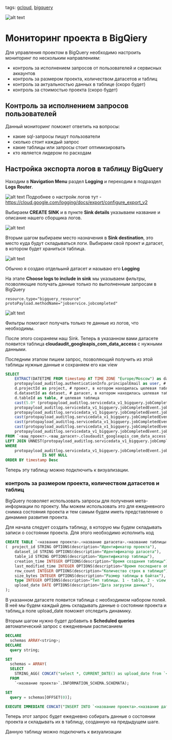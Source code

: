 <!-- добавляем не больше трёх тегов -->
tags:
[gcloud](https://github.com/search?q=user%3Abaikulov+repo%3Abaikulov%2Finstructions+tags%3A+gcloud+in%3Afile&type=code),
[bigquery](https://github.com/search?q=user%3Abaikulov+repo%3Abaikulov%2Finstructions+tags%3A+bigquery+in%3Afile&type=code)

<!-- добавляем картинку -->
![alt text](https://github.com/baikulov/instructions/blob/master/images/test_image.png)

# Мониторинг проекта в BigQiery

Для управления проектом в BigQuery необходимо настроить мониторинг по нескольким направлениям:
- контроль за исполнением запросов от пользователей и сервисных аккаунтов
- контроль за размером проекта, количеством датасетов и таблиц
- контроль за актуальностью данных в таблице (скоро будет)
- контроль за стоимостью проекта (скоро будет)


## Контроль за исполнением запросов пользователей

Данный мониторинг поможет ответить на вопросы:
- какие sql-запросы пишут пользователи
- сколько стоит каждый запрос
- какие таблицы или запросы стоит оптимизировать
- кто является лидером по расходам

## Настройка экспорта логов в таблицу BigQuery

Находим в **Navigation Menu** раздел **Logging** и переходим в подраздел **Logs Router**.
<!-- картинка -->
![alt text](https://github.com/baikulov/instructions/blob/master/images/start_logging_bq.jpg)
Подробнее о настройк логов тут - https://cloud.google.com/logging/docs/export/configure_export_v2



Выбираем **CREATE SINK** и в пункте **Sink details** указываем название и описание нашего сборщика логов.
<!-- картинка -->
![alt text](https://github.com/baikulov/instructions/blob/master/images/sink_details.jpg)


Вторым шагом выбираем место назначения в **Sink destination**, это место куда будут складываться логи. Выбираем свой проект и датасет, в котором будет храниться таблица.
<!-- картинка -->
![alt text](https://github.com/baikulov/instructions/blob/master/images/sink_destionation.jpg)

Обычно я создаю отдельынй датасет и называю его **Logging**


На этапе **Choose logs to include in sink** мы указываем фильтры, позволяющие получать данные только по выполненным запросам в BigQuery

```
resource.type="bigquery_resource"
protoPayload.methodName="jobservice.jobcompleted"
```
<!-- картинка -->
![alt text](https://github.com/baikulov/instructions/blob/master/images/choose_logs.jpg)

Фильтры помогают получать только те данные из логов, что необходимы.


После этого сохраняем наш Sink. Теперь в указанном вами датасете появится таблица **cloudaudit_googleapis_com_data_access** с нужными данными.


Последним этапом пишем запрос, позволяющий получить из этой таблицы нужные данные и сохраняем его как view

```sql
SELECT
    EXTRACT(DATETIME FROM timestamp AT TIME ZONE "Europe/Moscow") as datetime, # время выполнения запроса
	protopayload_auditlog.authenticationInfo.principalEmail as user, # аккаунт,совершивший запрос
    d.projectId as project, # проект, в котором находилась целевая таблица
    d.datasetId as dataset, # датасет, в котором находилась целевая таблица
    d.tableId as table, # целевая таблица
    cast(5.0* (protopayload_auditlog.servicedata_v1_bigquery.jobCompletedEvent.job.jobStatistics.totalProcessedBytes / 1000000000000) as numeric) as queryCostInUSD, # стоимость запроса в долларах из прайса 5$ за 1Tb
    protopayload_auditlog.servicedata_v1_bigquery.jobCompletedEvent.job.jobStatistics.totalBilledBytes, # кол-во оплачиваемых байт
    protopayload_auditlog.servicedata_v1_bigquery.jobCompletedEvent.job.jobStatistics.totalProcessedBytes, # кол-во прочитанных байт
    cast(protopayload_auditlog.servicedata_v1_bigquery.jobCompletedEvent.job.jobStatistics.totalProcessedBytes / 1000000 as numeric) as processed_mb, # кол-во прочитанных мегабайт
    cast(protopayload_auditlog.servicedata_v1_bigquery.jobCompletedEvent.job.jobStatistics.totalProcessedBytes / 1000000000 as numeric) as processed_gb, # кол-во прочитанных гигабайт
    cast(protopayload_auditlog.servicedata_v1_bigquery.jobCompletedEvent.job.jobStatistics.totalProcessedBytes / 1000000000000 as numeric) as processed_tb, # кол-во прочитанных террабайт
    protopayload_auditlog.servicedata_v1_bigquery.jobCompletedEvent.job.jobConfiguration.query.query # текст запроса
FROM `<ваш_проект>.<ваш_датасет>.cloudaudit_googleapis_com_data_access`
LEFT JOIN UNNEST(protopayload_auditlog.servicedata_v1_bigquery.jobCompletedEvent.job.jobStatistics.referencedTables) as d
WHERE 
	protopayload_auditlog.servicedata_v1_bigquery.jobCompletedEvent.job.jobStatistics.totalProcessedBytes 
				IS NOT NULL
ORDER BY timestamp Desc
```

Теперь эту таблицу можно подключить к визуализации.

### контроль за размером проекта, количеством датасетов и таблиц

BigQuery позволяет использовать запросы для получения мета-информации по проекту. Мы можем использовать это для ежедневного снимка состояния проекта и тем самым будем иметь представление о динамике развития проекта.

Для начала следует создать таблицу, в которую мы будем складывать записи о состоянии проекта. Для этого необходимо исполнить код 

```sql
CREATE TABLE `<название проекта>.<название датасета>.<название таблицы>`
(  project_id STRING OPTIONS(description="Идентификатор проекта"),
    dataset_id STRING OPTIONS(description="Идентификатор датасета"),
    table_id STRING OPTIONS(description="Идентификатор таблицы"),
    creation_time INTEGER OPTIONS(description="Время создания таблицы"),
    last_modified_time INTEGER OPTIONS(description="Время последнего обновления таблицы"),
    row_count INTEGER OPTIONS(description="Количество строк в таблице"),
    size_bytes INTEGER OPTIONS(description="Размер таблицы в байтах"),
    type INTEGER OPTIONS(description="Тип таблицы. 1 - table, 2 - view, 3-external"),
    upload_date DATE OPTIONS(description="Дата загрузки данных"),
);
```
В указанном датасете появится таблица с необходимом набором полей. В неё мы будем каждый день складывать данные о состоянии проекта и таблиц,а поле upload_date поможет отследить динамику.

Вторым шагом нужно будет добавить в **Scheduled queries** автоматический запрос с ежедневным расписанием

```sql
DECLARE
  schemas ARRAY<string>;
DECLARE
  query string;

SET
  schemas = ARRAY(
  SELECT
    STRING_AGG( CONCAT("select *, CURRENT_DATE() as upload_date from `<название проекта>.", schema_name, ".__TABLES__` "), "union all \n")
  FROM
    `<название проекта>`.INFORMATION_SCHEMA.SCHEMATA);

SET
  query = schemas[OFFSET(0)];

EXECUTE IMMEDIATE CONCAT("INSERT INTO `<название проекта>.<название датасета>.<название таблицы>` ", query);
```

Теперь этот запрос будет ежедневно собирать данные о состоянии проекта и складывать их в таблицу, созданную на предыдущем шаге.

Данную таблицу можно подключить к визуализации

<!--
### ERD-диаграмма слоя витрин

Для построения такой диаграммы быстро и без особых затрат надо воспользоваться кодом

```
SELECT
 table_name, ddl
FROM
 `<your_project>`.<dataset>.INFORMATION_SCHEMA.TABLES
```
Он вернёт DDL-таблиц в датасете, который потом можно импортировать в любой ERD-диаграммер(с предварительной обработкой из-за разницы в схемах данных)
-->